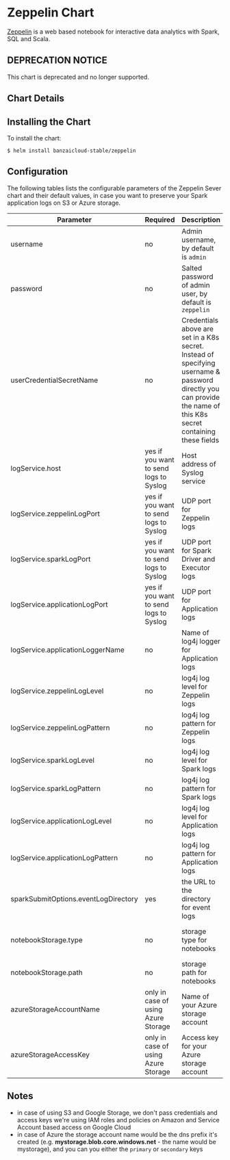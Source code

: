 # Zeppelin Chart

[Zeppelin](https://zeppelin.apache.org/) is a web based notebook for interactive data analytics with Spark, SQL and Scala.

## DEPRECATION NOTICE

This chart is deprecated and no longer supported.

## Chart Details

## Installing the Chart

To install the chart:

```
$ helm install banzaicloud-stable/zeppelin
```

## Configuration

The following tables lists the configurable parameters of the Zeppelin Sever chart and their default values, in case you want to preserve your Spark application logs on S3 or Azure storage.

| Parameter                            | Required | Description                                                       |Example                           |
| ------------------------------------ | ---------|----------------------------------------------------------------- | ------------------------------------------------------------------------------------------------------------------------------ |
| username                     | no      | Admin username, by default is `admin` | |
| password                     | no      | Salted password of admin user, by default is `zeppelin` | You can salt your own password using [shiro cli tool](http://shiro.apache.org/command-line-hasher.html) ```java -jar ~/dev/tools/shiro-tools-hasher-1.3.2-cli.jar -p``` |
| userCredentialSecretName     | no      | Credentials above are set in a K8s secret. Instead of specifying username & password directly you can provide the name of this K8s secret containing these fields | |
| logService.host                     | yes if you want to send logs to Syslog       | Host address of Syslog service | 10.44.0.12 |
| logService.zeppelinLogPort          | yes if you want to send logs to Syslog      | UDP port for Zeppelin logs | 512 |
| logService.sparkLogPort          | yes if you want to send logs to Syslog      | UDP port for Spark Driver and Executor logs | 512 |
| logService.applicationLogPort          | yes if you want to send logs to Syslog      | UDP port for Application logs | 512 |
| logService.applicationLoggerName          | no      | Name of log4j logger for Application logs | by default: application |
| logService.zeppelinLogLevel          | no      | log4j log level for Zeppelin logs | by default: DEBUG |
| logService.zeppelinLogPattern        | no      | log4j log pattern for Zeppelin logs | by default: "%5p [%d] ({%t} %F[%M]:%L) - %m%n" |
| logService.sparkLogLevel          | no      | log4j log level for Spark logs | by default: INFO |
| logService.sparkLogPattern        | no      | log4j log pattern for Spark logs | by default: "[%p] %c:%L - %m%n" |
| logService.applicationLogLevel          | no      | log4j log level for Application logs | by default: INFO |
| logService.applicationLogPattern        | no      | log4j log pattern for Application logs | by default: "[%p] %c:%L - %m%n" |
| sparkSubmitOptions.eventLogDirectory                     | yes      |the URL to the directory for event logs |s3a://yourBucketName<br>wasb://your_blob_container_name@you_storage_account_name.blob.core.windows.net<br>gs://yourBucketName|  
| notebookStorage.type                     | no      |storage type for notebooks |s3<br>azure<br>gs<br>by default no storage is configured|
| notebookStorage.path                     | no      |storage path for notebooks |bucket name in case of S3 / GS, file share name for Azure|
| azureStorageAccountName          | only in case of using Azure Storage| Name of your Azure storage account        | see Notes |
| azureStorageAccessKey            | only in case of using Azure Storage| Access key for your Azure storage account | see Notes |

## Notes

* in case of using S3 and Google Storage, we don't pass credentials and access keys we're using IAM roles and policies on Amazon and Service Account based access on Google Cloud
* in case of Azure the storage account name would be the dns prefix it's created (e.g. **mystorage.blob.core.windows.net** - the name would be mystorage), and you can you either the `primary` or `secondary` keys
